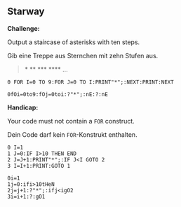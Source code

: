 ## Starway

**Challenge:**

Output a staircase of asterisks with ten steps.

Gib eine Treppe aus Sternchen mit zehn Stufen aus.

> \*
> \**
> \***
> \****
> ...

```basic
0 FOR I=0 TO 9:FOR J=0 TO I:PRINT"*";:NEXT:PRINT:NEXT
```
```
0fOi=0to9:fOj=0toi:?"*";:nE:?:nE
```

**Handicap:**

Your code must not contain a `FOR` construct.

Dein Code darf kein `FOR`-Konstrukt enthalten.

```basic
0 I=1
1 J=0:IF I>10 THEN END
2 J=J+1:PRINT"*";:IF J<I GOTO 2
3 I=I+1:PRINT:GOTO 1
```
```
0i=1
1j=0:ifi>10tHeN
2j=j+1:?"*";:ifj<igO2
3i=i+1:?:gO1
```
